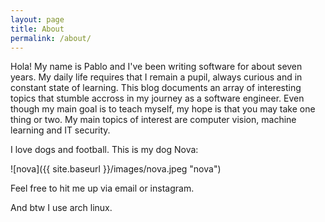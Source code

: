 ```yaml
---
layout: page
title: About
permalink: /about/
---
```


Hola! My name is Pablo and I've been writing software for about seven years. 
My daily life requires that I remain a pupil, always curious and in constant state of learning.
This blog documents an array of interesting topics that stumble accross in my journey as a software engineer. 
Even though my main goal is to teach myself, my hope is that you may take one thing or two. 
My main topics of interest are computer vision, machine learning and IT security.

I love dogs and football. This is my dog Nova:

![nova]({{ site.baseurl }}/images/nova.jpeg "nova")

Feel free to hit me up via email or instagram.

And btw I use arch linux.

